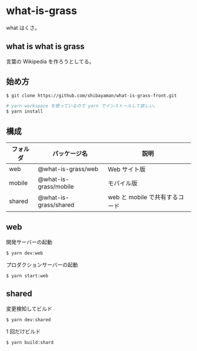# what-is-grass

what はくさ。

## what is what is grass

言葉の Wikipedia を作ろうとしてる。

## 始め方

```bash
$ git clone https://github.com/shibayaman/what-is-grass-front.git

# yarn workspace を使っているので yarn でインストールして欲しい。
$ yarn install
```

## 構成

| フォルダ | パッケージ名          | 説明                           |
| -------- | --------------------- | ------------------------------ |
| web      | @what-is-grass/web    | Web サイト版                   |
| mobile   | @what-is-grass/mobile | モバイル版                     |
| shared   | @what-is-grass/shared | web と mobile で共有するコード |

## web

開発サーバーの起動

```
$ yarn dev:web
```

プロダクションサーバーの起動

```
$ yarn start:web
```

## shared

変更検知してビルド

```
$ yarn dev:shared
```

1 回だけビルド

```
$ yarn build:shard
```
